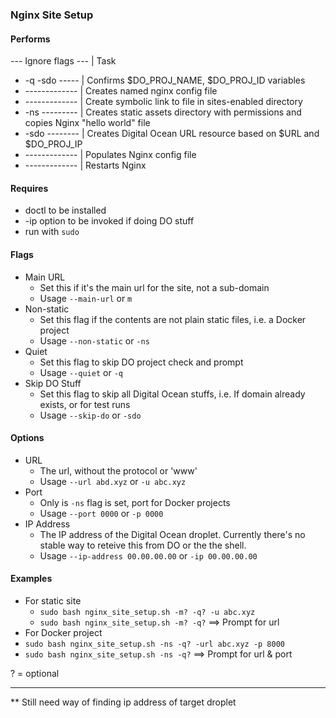 ### Nginx Site Setup

#### Performs
 --- Ignore flags --- | Task
- -q -sdo ----- | Confirms $DO_PROJ_NAME, $DO_PROJ_ID variables
- ------------- | Creates named nginx config file
- ------------- | Create symbolic link to file in sites-enabled directory
- -ns --------- | Creates static assets directory with permissions and copies Nginx "hello world" file
- -sdo -------- | Creates Digital Ocean URL resource based on $URL and $DO_PROJ_IP
- ------------- | Populates Nginx config file
- ------------- | Restarts Nginx

#### Requires
- doctl to be installed
- -ip option to be invoked if doing DO stuff
- run with `sudo`

#### Flags
- Main URL
  - Set this if it's the main url for the site, not a sub-domain
  - Usage `--main-url` or `m`
- Non-static
  - Set this flag if the contents are not plain static files, i.e. a Docker project
  - Usage `--non-static` or `-ns`
- Quiet
  - Set this flag to skip DO project check and prompt
  - Usage `--quiet` or `-q`
- Skip DO Stuff
  - Set this flag to skip all Digital Ocean stuffs, i.e. If domain already exists, or for test runs
  - Usage `--skip-do` or `-sdo`										

#### Options
- URL
  - The url, without the protocol or 'www'
  - Usage `--url abd.xyz` or `-u abc.xyz`
- Port
  - Only is `-ns` flag is set, port for Docker projects
  - Usage `--port 0000` or `-p 0000`
- IP Address
    - The IP address of the Digital Ocean droplet. Currently there's no stable way to reteive this from DO or the the shell.
    - Usage `--ip-address 00.00.00.00` or `-ip 00.00.00.00`


#### Examples
- For static site
	- `sudo bash nginx_site_setup.sh -m? -q? -u abc.xyz`
	- `sudo bash nginx_site_setup.sh -m? -q?` ==> Prompt for url
- For Docker project
 - `sudo bash nginx_site_setup.sh -ns -q? -url abc.xyz -p 8000`
 - `sudo bash nginx_site_setup.sh -ns -q?` ==> Prompt for url & port

? = optional


--- 
** Still need way of finding ip address of target droplet
